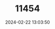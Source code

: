 ---
title: "11454"
category: "Leiopotherapon macrolepis"
draft: false
date: 2024-02-22 13:03:50
languages:
  English: ["Large-scaled Grunter", "Large-scale Grunter", "Kimberley Spangled Perch"]
---